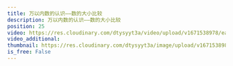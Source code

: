 ```yaml
---
title: 万以内数的认识——数的大小比较
description: 万以内数的认识——数的大小比较
position: 25
video: https://res.cloudinary.com/dtysyyt3a/video/upload/v1671538978/easymath/2年级下/07单元万以内数的认识/cxm3brbz3vjghjy2tytd.mp4
video_additional: 
thumbnail: https://res.cloudinary.com/dtysyyt3a/image/upload/v1671538980/easymath/2年级下/07单元万以内数的认识/n2rteiokvwxfqdqx1zte.png
is_free: False
---
```

